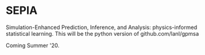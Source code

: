 # SEPIA

Simulation-Enhanced Prediction, Inference, and Analysis: physics-informed statistical learning.
This will be the python version of github.com/lanl/gpmsa

Coming Summer '20. 
